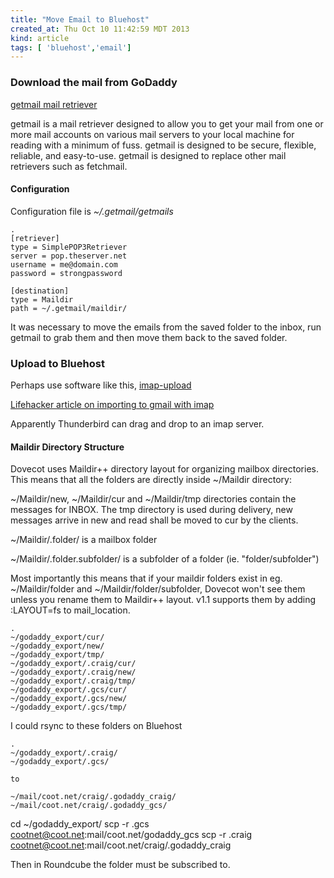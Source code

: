 ```yaml
---
title: "Move Email to Bluehost"
created_at: Thu Oct 10 11:42:59 MDT 2013
kind: article
tags: [ 'bluehost','email']
---
```


### Download the mail from GoDaddy
[getmail mail retriever](http://pyropus.ca/software/getmail/)

getmail is a mail retriever designed to allow you to get your mail from
one or more mail accounts on various mail servers to your local machine
for reading with a minimum of fuss. getmail is designed to be secure,
flexible, reliable, and easy-to-use. getmail is designed to replace
other mail retrievers such as fetchmail.

#### Configuration

Configuration file is
_~/.getmail/getmails_

    .
    [retriever]
    type = SimplePOP3Retriever
    server = pop.theserver.net
    username = me@domain.com
    password = strongpassword
    
    [destination]
    type = Maildir
    path = ~/.getmail/maildir/

It was necessary to move the emails from the saved folder to the inbox,
run getmail to grab them
and then move them back to the saved folder.

### Upload to Bluehost
Perhaps use software like this,
[imap-upload](http://imap-upload.sourceforge.net/)

[Lifehacker article on importing to gmail with imap](http://lifehacker.com/332624/import-messages-into-gmail-via-imap)

Apparently Thunderbird can drag and drop to an imap server.

#### Maildir Directory Structure

Dovecot uses Maildir++ directory layout for organizing mailbox
directories. This means that all the folders are directly inside ~/Maildir
directory:

~/Maildir/new, ~/Maildir/cur and ~/Maildir/tmp directories contain
the messages for INBOX. The tmp directory is used during delivery,
new messages arrive in new and read shall be moved to cur by the clients.

~/Maildir/.folder/ is a mailbox folder

~/Maildir/.folder.subfolder/ is a subfolder of a folder
(ie. "folder/subfolder")

Most importantly this means that if your maildir folders exist in
eg. ~/Maildir/folder and ~/Maildir/folder/subfolder, Dovecot won't see
them unless you rename them to Maildir++ layout. v1.1 supports them by
adding :LAYOUT=fs to mail_location.

    .
    ~/godaddy_export/cur/
    ~/godaddy_export/new/
    ~/godaddy_export/tmp/
    ~/godaddy_export/.craig/cur/
    ~/godaddy_export/.craig/new/
    ~/godaddy_export/.craig/tmp/
    ~/godaddy_export/.gcs/cur/
    ~/godaddy_export/.gcs/new/
    ~/godaddy_export/.gcs/tmp/

I could rsync to these folders on Bluehost

    .
    ~/godaddy_export/.craig/
    ~/godaddy_export/.gcs/
    
    to
    
    ~/mail/coot.net/craig/.godaddy_craig/
    ~/mail/coot.net/craig/.godaddy_gcs/
    
cd ~/godaddy_export/
scp -r .gcs cootnet@coot.net:mail/coot.net/godaddy_gcs
scp -r .craig cootnet@coot.net:mail/coot.net/craig/.godaddy_craig

Then in Roundcube the folder must be subscribed to.

